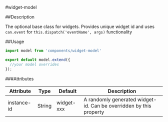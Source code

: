#widget-model

##Description

The optional base class for widgets. Provides unique widget id and uses `can.event` for `this.dispatch('eventName', args)` functionality

##Usage

```JavaScript
import model from 'components/widget-model'

export default model.extend({
  //your model overrides
});
```

###Attributes

Attribute | Type   | Default    | Description
--------- | ------ | ---------- | ---------------------------------------------
instance-id | String | widget-xxx | A randomly generated widget-id. Can be overridden by this property
